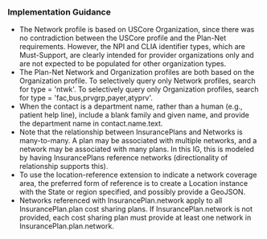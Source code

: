 <h3>Implementation Guidance</h3>
<ul>
<li>The Network profile is based on USCore Organization, since there was no contradiction between the USCore profile and the Plan-Net requirements.  However, the NPI and CLIA identifier types, which are Must-Support, are clearly intended for provider organizations only and are not expected to be populated for other organization types.</li>
<li>The Plan-Net Network and Organization profiles are both based on the Organization profile.   To selectively query only Network profiles, search for type = 'ntwk'. To selectively query only Organization profiles, search 
for type = 'fac,bus,prvgrp,payer,atyprv'. </li>
<li>When the contact is a department name, rather than a human (e.g., patient help line), include a blank family and given name, and provide the department name in contact.name.text.
</li>
<li>Note that the relationship between InsurancePlans and Networks is many-to-many. A plan may be associated with multiple networks, and a network may be associated with many plans.
In this IG, this is modeled by having InsurancePlans reference networks (directionality of relationship supports this).
</li>
<li>To use the location-reference extension to indicate a network coverage area, the preferred form of reference is to create a Location instance with the State or region specified, and possibly provide a GeoJSON.
<li>Networks referenced with InsurancePlan.network apply to all InsurancePlan.plan cost sharing plans.   If InsurancePlan.network is not provided, each cost sharing plan must provide at least one network in InsurancePlan.plan.network.</li>
</ul>